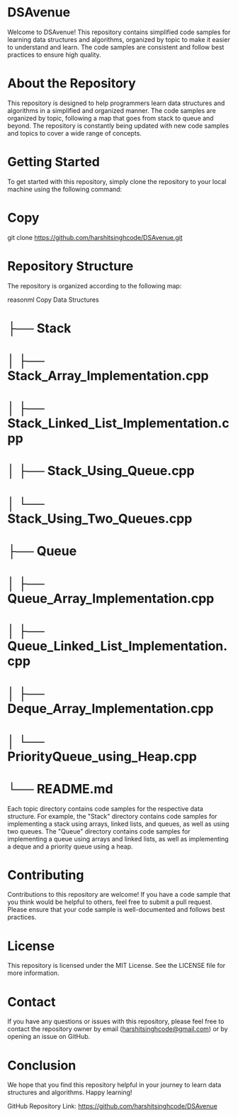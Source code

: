 # DSAvenue
Welcome to DSAvenue! This repository contains simplified code samples for learning data structures and algorithms, organized by topic to make it easier to understand and learn. The code samples are consistent and follow best practices to ensure high quality.

# About the Repository
This repository is designed to help programmers learn data structures and algorithms in a simplified and organized manner. The code samples are organized by topic, following a map that goes from stack to queue and beyond. The repository is constantly being updated with new code samples and topics to cover a wide range of concepts.

# Getting Started
To get started with this repository, simply clone the repository to your local machine using the following command:

# Copy
git clone https://github.com/harshitsinghcode/DSAvenue.git

# Repository Structure
The repository is organized according to the following map:

reasonml
Copy
Data Structures
# ├── Stack
# │   ├── Stack_Array_Implementation.cpp
# │   ├── Stack_Linked_List_Implementation.cpp
# │   ├── Stack_Using_Queue.cpp
# │   └── Stack_Using_Two_Queues.cpp
# ├── Queue
# │   ├── Queue_Array_Implementation.cpp
# │   ├── Queue_Linked_List_Implementation.cpp
# │   ├── Deque_Array_Implementation.cpp
# │   └── PriorityQueue_using_Heap.cpp
# └── README.md

Each topic directory contains code samples for the respective data structure. For example, the "Stack" directory contains code samples for implementing a stack using arrays, linked lists, and queues, as well as using two queues. The "Queue" directory contains code samples for implementing a queue using arrays and linked lists, as well as implementing a deque and a priority queue using a heap.

# Contributing
Contributions to this repository are welcome! If you have a code sample that you think would be helpful to others, feel free to submit a pull request. Please ensure that your code sample is well-documented and follows best practices.

# License
This repository is licensed under the MIT License. See the LICENSE file for more information.

# Contact
If you have any questions or issues with this repository, please feel free to contact the repository owner by email (harshitsinghcode@gmail.com) or by opening an issue on GitHub.

# Conclusion
We hope that you find this repository helpful in your journey to learn data structures and algorithms. Happy learning!

GitHub Repository Link: https://github.com/harshitsinghcode/DSAvenue
